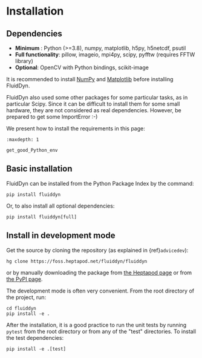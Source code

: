 # Installation

## Dependencies

- **Minimum** : Python (>=3.8), numpy, matplotlib, h5py, h5netcdf, psutil
- **Full functionality**: pillow, imageio, mpi4py, scipy, pyfftw (requires FFTW
  library)
- **Optional**: OpenCV with Python bindings, scikit-image

It is recommended to install [NumPy](http://docs.scipy.org/doc/numpy/user/install.html) and [Matplotlib](http://matplotlib.org/users/installing.html) before installing FluidDyn.

FluidDyn also used some other packages for some particular tasks, as in
particular Scipy. Since it can be difficult to install them for some small
hardware, they are not considered as real dependencies. However, be prepared to
get some ImportError :-)

We present how to install the requirements in this page:

```{toctree}
:maxdepth: 1

get_good_Python_env
```

## Basic installation

FluidDyn can be installed from the Python Package Index by the command:

```
pip install fluiddyn
```

Or, to also install all optional dependencies:

```
pip install fluiddyn[full]
```

## Install in development mode

Get the source by cloning the repository (as explained in {ref}`advicedev`):

```
hg clone https://foss.heptapod.net/fluiddyn/fluiddyn
```

or by manually downloading the package from [the Heptapod page](https://foss.heptapod.net/fluiddyn/fluiddyn) or from [the PyPI page](https://pypi.python.org/pypi/fluiddyn).

The development mode is often very convenient. From the root directory
of the project, run:

```
cd fluiddyn
pip install -e .
```

After the installation, it is a good practice to run the unit tests by running
`pytest` from the root directory or from any of the "test" directories.
To install the test dependencies:

```
pip install -e .[test]
```
